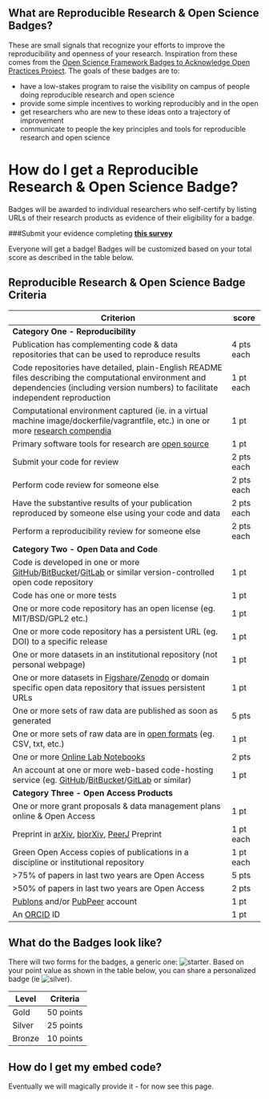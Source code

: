 
## What are Reproducible Research & Open Science Badges?

These are small signals that recognize your efforts to improve the reproducibility and openness of your research. Inspiration from these comes from the [Open Science Framework Badges to Acknowledge Open Practices Project](https://osf.io/tvyxz/). The goals of these badges are to:

- have a low-stakes program to raise the visibility on campus of people doing reproducible research and open science
- provide some simple incentives to working reproducibly and in the open
- get researchers who are new to these ideas onto a trajectory of improvement
- communicate to people the key principles and tools for reproducible research and open science 

# How do I get a Reproducible Research & Open Science Badge?

Badges will be awarded to individual researchers who self-certify by listing URLs of their research products as evidence of their eligibility for a badge. 

###Submit your evidence completing **[this survey](http://goo.gl/forms/jm08DOJ2EI)** 

Everyone will get a badge! Badges will be customized based on your total score as described in the table below.


## Reproducible Research & Open Science Badge Criteria
| Criterion | score |
|-----------|-------|
|**Category One - Reproducibility** ||
Publication has complementing code & data repositories that can be used to reproduce results | 4 pts each |
Code repositories have detailed, plain-English README files describing the computational environment and dependencies (including version numbers) to facilitate independent reproduction | 1 pt each |
Computational environment captured (ie. in a virtual machine image/dockerfile/vagrantfile, etc.) in one or more [research compendia](http://biostats.bepress.com/bioconductor/paper2/) | 1 pt |
Primary software tools for research are [open source](https://en.wikipedia.org/wiki/Open_source) | 1 pt
Submit your code for review | 2 pts each |
Perform code review for someone else | 2 pts each |
Have the substantive results of your publication reproduced by someone else using your code and data | 2 pts each
Perform a reproducibility review for someone else | 2 pts each |
|**Category Two - Open Data and Code** | |
Code is developed in one or more [GitHub](https://github.com)/[BitBucket](https://BitBucket.com)/[GitLab](https://gitlab.com) or similar version-controlled open code repository | 1 pt |
Code has one or more tests | 1 pt |
One or more code repository has an open license (eg. MIT/BSD/GPL2 etc.) | 1 pt |
One or more code repository has a persistent URL (eg. DOI) to a specific release | 1 pt |
One or more datasets in an institutional repository (not personal webpage) | 1 pt |
One or more datasets in [Figshare](http://www.Figshare.com)/[Zenodo](http://www.Zenodo.org) or domain specific open data repository that issues persistent URLs | 1 pt |
One or more sets of raw data are published as soon as generated | 5 pts |
One or more sets of raw data are in [open formats](https://en.wikipedia.org/wiki/Open_format) (eg. CSV, txt, etc.) | 1 pt |
One or more [Online Lab Notebooks](https://en.wikipedia.org/wiki/Open_notebook_science) | 2 pts |
An account at one or more web-based code-hosting service (eg. [GitHub](https://github.com)/[BitBucket](https://BitBucket.com)/[GitLab](https://gitlab.com) or similar) | 1 pt |
|**Category Three - Open Access Products** | |
One or more grant proposals & data management plans online & Open Access | 1 pt |
Preprint in [arXiv](http://www.arXiv.org), [biorXiv](/http://biorxiv.org/), [PeerJ](http://www.PeerJ.com) Preprint | 1 pt each |
Green Open Access copies of publications in a discipline or institutional repository | 1 pt each |
>75% of papers in last two years are Open Access | 5 pts |
>50% of papers in last two years are Open Access | 2 pts |
[Publons](https://publons.com/) and/or [PubPeer](http://www.pubpeer.com/) account | 1 pt |
An [ORCID](http://orcid.org/) ID | 1 pt |


## What do the Badges look like?
There will two forms for the badges, a generic one: ![starter](https://img.shields.io/badge/RROS%20Badge--green.svg). Based on your point value as 
shown in the table below, you can share a personalized badge (ie ![silver](https://img.shields.io/badge/RROS%20Badge-56-yellow.svg)).  

| Level   | Criteria   |
|-------- |  --------- |
| Gold    | 50 points  |
| Silver  | 25 points |
| Bronze  | 10 points  |

## How do I get my embed code?
Eventually we will magically provide it - for now see this page.





